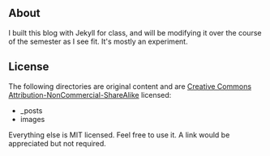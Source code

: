 About
---

I built this blog with Jekyll for class, and will be modifying it over the course of the semester as I see fit. It's mostly an experiment.

License
---

The following directories are original content and are [Creative Commons Attribution-NonCommercial-ShareAlike](http://creativecommons.org/licenses/by-nc-sa/3.0/) licensed:

 - _posts
 - images
 
Everything else is MIT licensed. Feel free to use it. A link would be appreciated but not required.